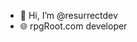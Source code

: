 - 👋 Hi, I’m @resurrectdev
- 🌐 rpgRoot.com developer

<!---
resurrectdev/resurrectdev is a ✨ special ✨ repository because its `README.md` (this file) appears on your GitHub profile.
You can click the Preview link to take a look at your changes.
--->
